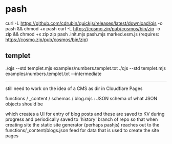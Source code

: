 # pash

curl -L https://github.com/cdrubin/quickjs/releases/latest/download/qjs -o pash && chmod +x pash
curl -L https://cosmo.zip/pub/cosmos/bin/zip -o zip && chmod +x zip
zip pash .init.mjs pash.mjs marked.esm.js
(requires: https://cosmo.zip/pub/cosmos/bin/zip)


## templet

./qjs --std templet.mjs examples/numbers.templet.txt
./qjs --std templet.mjs examples/numbers.templet.txt --intermediate


---

still need to work on the idea of a CMS as dir in Cloudflare Pages

functions /
  _content /
    schemas /
      blog.mjs : 
        JSON schema of what JSON objects should be

 which creates a UI for entry of blog posts and these are saved to KV during
 progress and periodically saved to 'history' branch of repo so that 
 when creating site the static site generator (perhaps pashjs) reaches out
 to the functions/_content/blogs.json feed for data that is used to create 
 the site pages
